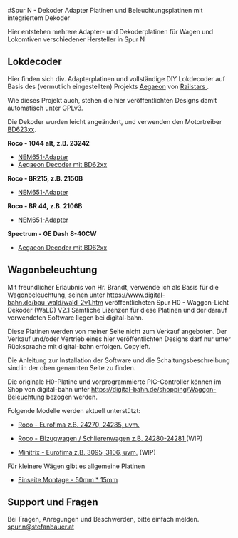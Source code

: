 #Spur N - Dekoder Adapter Platinen und Beleuchtungsplatinen mit integriertem Dekoder

Hier entstehen mehrere Adapter- und Dekoderplatinen für Wagen und Lokomtiven verschiedener Hersteller in Spur N


## Lokdecoder

Hier finden sich div. Adapterplatinen und vollständige DIY Lokdecoder auf Basis des (vermutlich eingestellten) Projekts [Aegaeon](https://github.com/Railstars/Aegaeon) von [Railstars
](http://railstars.com/).
 
Wie dieses Projekt auch, stehen die hier veröffentlichten Designs damit automatisch unter GPLv3.

Die Dekoder wurden leicht angeändert, und verwenden den Motortreiber [BD623xx](http://rohmfs.rohm.com/en/products/databook/datasheet/ic/motor/dc/bd623x-e.pdf). 

**Roco - 1044 alt, z.B. 23242**

- [NEM651-Adapter](./loc-decoder/Roco/1044/NEM-651%20Adapter)
- [Aegaeon Decoder mit BD62xx](./loc-decoder/Roco/1044/Decoder-BD62xx)


**Roco - BR215, z.B. 2150B**

- [NEM651-Adapter](./loc-decoder/Roco/BR215)

**Roco - BR 44, z.B. 2106B**

- [NEM651-Adapter](./loc-decoder/Roco/BR44)

**Spectrum - GE Dash 8-40CW**

- [Aegaeon Decoder mit BD62xx](./loc-decoder/Spectrum/GE%20Dash%208-40CW)

## Wagonbeleuchtung

Mit freundlicher Erlaubnis von Hr. Brandt, verwende ich als Basis für die Wagonbeleuchtung, seinen unter 
https://www.digital-bahn.de/bau_wald/wald_2v1.htm veröffentlicheten Spur H0 - Waggon-Licht Dekoder (WaLD) V2.1
Sämtliche Lizenzen für diese Platinen und der darauf verwendeten Software liegen bei digital-bahn. 

Diese Platinen werden von meiner Seite nicht zum Verkauf angeboten. 
Der Verkauf und/oder Vertrieb eines hier veröffentlichten Designs darf nur unter Rücksprache mit digital-bahn erfolgen. Copyleft.

Die Anleitung zur Installation der Software und die Schaltungsbeschreibung sind in der oben genannten Seite zu finden.

Die originale H0-Platine und vorprogrammierte PIC-Controller können im Shop von digital-bahn unter https://digital-bahn.de/shopping/Waggon-Beleuchtung bezogen werden.   


Folgende Modelle werden aktuell unterstützt:

- [Roco - Eurofima z.B. 24270, 24285, uvm.](./wagon-light/Roco/Eurofima)

- [Roco - Eilzugwagen / Schlierenwagen z.B. 24280-24281 ](./wagon-light/Roco/Eilzugwagen) (WIP)

- [Minitrix - Eurofima z.B. 3095, 3106, uvm.](./wagon-light/Minitrix/Eurofima) (WIP)


Für kleinere Wägen gibt es allgemeine Platinen

- [Einseite Montage - 50mm * 15mm](./wagon-light/common/50x15)

## Support und Fragen

Bei Fragen, Anregungen und Beschwerden, bitte einfach melden. 
spur.n@stefanbauer.at